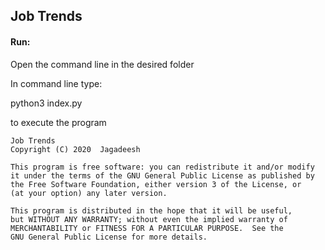 <h2>Job Trends</h2>

<h4>Run:</h4>
<p>Open the command line in the desired folder</p>
    <p>In command line type:</p>
        <p>python3 index.py</p>
<p>to execute the program</p>
    
    
       
    
    Job Trends
    Copyright (C) 2020  Jagadeesh

    This program is free software: you can redistribute it and/or modify
    it under the terms of the GNU General Public License as published by
    the Free Software Foundation, either version 3 of the License, or
    (at your option) any later version.

    This program is distributed in the hope that it will be useful,
    but WITHOUT ANY WARRANTY; without even the implied warranty of
    MERCHANTABILITY or FITNESS FOR A PARTICULAR PURPOSE.  See the
    GNU General Public License for more details.
